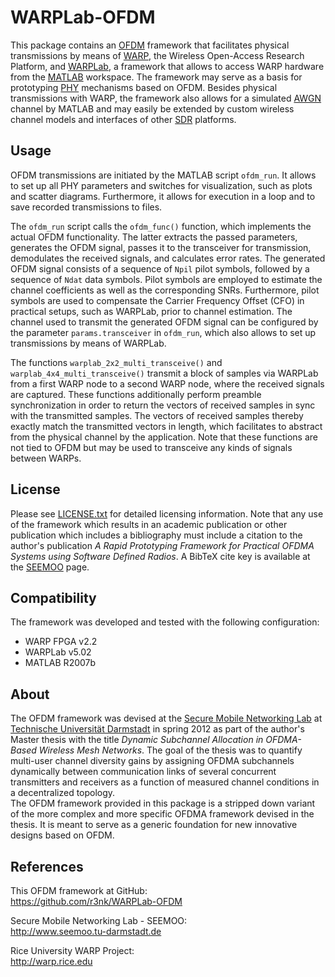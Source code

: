 WARPLab-OFDM
============

This package contains an [OFDM][] framework that facilitates physical transmissions by means of [WARP][], the Wireless Open-Access Research Platform, and [WARPLab][], a framework that allows to access WARP hardware from the [MATLAB][] workspace. 
The framework may serve as a basis for prototyping [PHY][] mechanisms based on OFDM. 
Besides physical transmissions with WARP, the framework also allows for a simulated [AWGN][] channel by MATLAB and may easily be extended by custom wireless channel models and interfaces of other [SDR][] platforms. 



Usage
------------

OFDM transmissions are initiated by the MATLAB script `ofdm_run`. 
It allows to set up all PHY parameters and switches for visualization, such as plots and scatter diagrams. 
Furthermore, it allows for execution in a loop and to save recorded transmissions to files. 

The `ofdm_run` script calls the `ofdm_func()` function, which implements the actual OFDM functionality. 
The latter extracts the passed parameters, generates the OFDM signal, passes it to the transceiver for transmission, demodulates the received signals, and calculates error rates. 
The generated OFDM signal consists of a sequence of `Npil` pilot symbols, followed by a sequence of `Ndat` data symbols. 
Pilot symbols are employed to estimate the channel coefficients as well as the corresponding SNRs. 
Furthermore, pilot symbols are used to compensate the Carrier Frequency Offset (CFO) in practical setups, such as WARPLab, prior to channel estimation. 
The channel used to transmit the  generated OFDM signal can be configured by the parameter `params.transceiver` in `ofdm_run`, which also allows to set up transmissions by means of WARPLab. 

The functions `warplab_2x2_multi_transceive()` and `warplab_4x4_multi_transceive()` transmit a block of samples via WARPLab from a first WARP node to a second WARP node, where the received signals are captured. 
These functions additionally perform preamble synchronization in order to return the vectors of received samples in sync with the transmitted samples. 
The vectors of received samples thereby exactly match the transmitted vectors in length, which facilitates to abstract from the physical channel by the application. 
Note that these functions are not tied to OFDM but may be used to transceive any kinds of signals between WARPs. 



License
------------

Please see [LICENSE.txt](https://github.com/r3nk/WARPLab-OFDM/blob/master/LICENSE.txt) for detailed licensing information. 
Note that any use of the framework which results in an academic publication or other publication which includes a bibliography must include a citation to the author's publication *A Rapid Prototyping Framework for Practical OFDMA Systems using Software Defined Radios*. 
A BibTeX cite key is available at the [SEEMOO][SEEMOO-OFDM] page. 



Compatibility
------------

The framework was developed and tested with the following configuration:

*   WARP FPGA v2.2
*   WARPLab v5.02
*   MATLAB R2007b



About 
------------

The OFDM framework was devised at the [Secure Mobile Networking Lab][SEEMOO] at [Technische Universität Darmstadt][TUD] in spring 2012 as part of the author's Master thesis with the title *Dynamic Subchannel Allocation in OFDMA-Based Wireless Mesh Networks*. 
The goal of the thesis was to quantify multi-user channel diversity gains by assigning OFDMA subchannels dynamically between communication links of several concurrent transmitters and receivers as a function of measured channel conditions in a decentralized topology.  
The OFDM framework provided in this package is a stripped down variant of the more complex and more specific OFDMA framework devised in the thesis. 
It is meant to serve as a generic foundation for new innovative designs based on OFDM. 



References
------------

This OFDM framework at GitHub:  
<https://github.com/r3nk/WARPLab-OFDM>

Secure Mobile Networking Lab - SEEMOO:  
<http://www.seemoo.tu-darmstadt.de>

Rice University WARP Project:  
<http://warp.rice.edu>


[OFDM]: http://en.wikipedia.org/wiki/OFDM "Orthogonal Frequency-Division Multiplexing"
[WARP]: http://warp.rice.edu "Rice University WARP Project"
[WARPLab]: http://warp.rice.edu/trac/wiki/WARPLab "WARPLab Framework"
[MATLAB]: http://www.mathworks.com/products/matlab "MathWorks MATLAB"
[PHY]: http://en.wikipedia.org/wiki/PHY "Physical Layer"
[AWGN]: http://en.wikipedia.org/wiki/AWGN "Additive White Gaussian Noise"
[SDR]: http://en.wikipedia.org/wiki/Software-defined_radio "Software-Defined Radio"
[SEEMOO-OFDM]: http://www.seemoo.tu-darmstadt.de/ofdm "OFDM framework at SEEMOO"
[SEEMOO]: http://www.seemoo.tu-darmstadt.de "Secure Mobile Networking Lab"
[TUD]: http://www.tu-darmstadt.de "Technische Universität Darmstadt"
